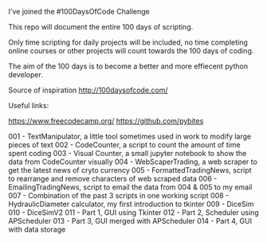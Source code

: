 I've joined the #100DaysOfCode Challenge

This repo will document the entire 100 days of scripting.

Only time scripting for daily projects will be included, no time completing online courses or other projects will count towards the 100 days of coding.

The aim of the 100 days is to become a better and more effiecent python developer.

Source of inspiration http://100daysofcode.com/

Useful links:

https://www.freecodecamp.org/
https://github.com/pybites

001 - TextManipulator, a little tool sometimes used in work to modify large pieces of text
002 - CodeCounter, a script to count the amount of time spent coding
003 - Visual Counter, a small jupyter notebook to show the data from CodeCounter visually
004 - WebScaperTrading, a web scraper to get the latest news of cryto currency
005 - FormattedTradingNews, script to rearrange and remove characters of web scraped data
006 - EmailingTradingNews, script to email the data from 004 & 005 to my email
007 - Combination of the past 3 scripts in one working script
008 - HydraulicDiameter calculator, my first introduction to tkinter
009 - DiceSim
010 - DiceSimV2
011 - Part 1, GUI using Tkinter
012 - Part 2, Scheduler using APScheduler
013 - Part 3, GUI merged with APScheduler
014 - Part 4, GUI with data storage
